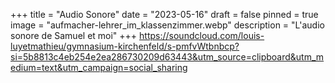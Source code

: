 +++
title = "Audio Sonore"
date = "2023-05-16"
draft = false
pinned = true
image = "aufmacher-lehrer_im_klassenzimmer.webp"
description = "L'audio sonore de Samuel et moi"
+++
https://soundcloud.com/louis-luyetmathieu/gymnasium-kirchenfeld/s-pmfvWtbnbcp?si=5b8813c4eb254e2ea286730209d63443&utm_source=clipboard&utm_medium=text&utm_campaign=social_sharing